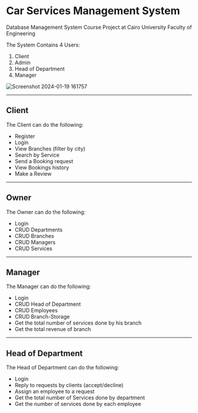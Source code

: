 # Car Services Management System

Database Management System Course Project at Cairo University Faculty of Engineering

The System Contains 4 Users:
1. Client
2. Admin
3. Head of Department
4. Manager


![Screenshot 2024-01-19 161757](https://github.com/yousefsawy/Car-Services-Managment-System/assets/99139949/bb9fef31-3163-47e5-9ad4-8b3693e5cf5d)


---
## Client

The Client can do the following:

* Register
* Login
* View Branches (filter by city)
* Search by Service
* Send a Booking request
* View Bookings history
* Make a Review
---
## Owner

The Owner can do the following:

* Login
* CRUD Departments
* CRUD Branches
* CRUD Managers
* CRUD Services
---
## Manager

The Manager can do the following:

* Login
* CRUD Head of Department
* CRUD Employees
* CRUD Branch-Storage
* Get the total number of services done by his branch
* Get the total revenue of branch
---
## Head of Department

The Head of Department can do the following:


* Login
* Reply to requests by clients (accept/decline)
* Assign an employee to a request
* Get the total number of Services done by department
* Get the number of services done by each employee
